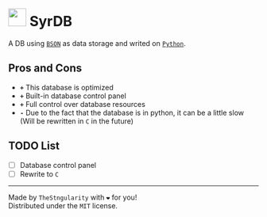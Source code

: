 # <img src="https://user-images.githubusercontent.com/92825138/174991316-8f0ec8d5-ee00-4aa6-aecf-b5a5d0c75d14.png" width="36"> SyrDB
A DB using [`BSON`](https://bsonspec.org/) as data storage and writed on [`Python`](https://www.python.org/).

## Pros and Cons
* **`+`** This database is optimized
* **`+`** Built-in database control panel
* **`+`** Full control over database resources
* **`-`** Due to the fact that the database is in python, it can be a little slow (Will be rewritten in `C` in the future)

## TODO List
- [ ] Database control panel
- [ ] Rewrite to `C`

---
Made by `TheStngularity` with `❤` for you!<br>
Distributed under the `MIT` license.
